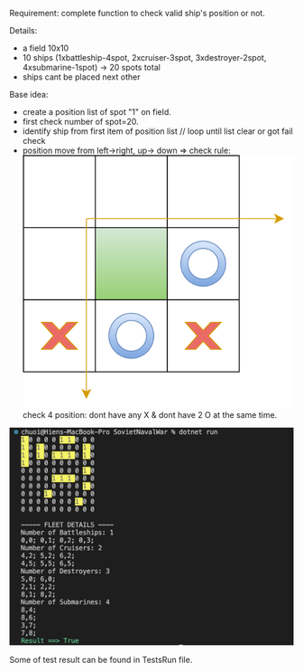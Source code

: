 Requirement:
complete function to check valid ship's position or not.

Details:
- a field 10x10
- 10 ships (1xbattleship-4spot, 2xcruiser-3spot, 3xdestroyer-2spot, 4xsubmarine-1spot) -> 20 spots total
- ships cant be placed next other

Base idea:
- create a position list of spot "1" on field.
- first check number of spot=20.
- identify ship from first item of position list // loop until list clear or got fail check
- position move from left->right, up-> down
=> check rule:
![alt text](https://github.com/QuaChuoi/SovietNavalFieldCheck/blob/master/checkRule.svg)
check 4 position: dont have any X & dont have 2 O at the same time.

![alt text](https://github.com/QuaChuoi/SovietNavalFieldCheck/blob/master/TestsRun/Screen%20Shot%202023-08-16%20at%2018.49.43.png)

Some of test result can be found in TestsRun file.